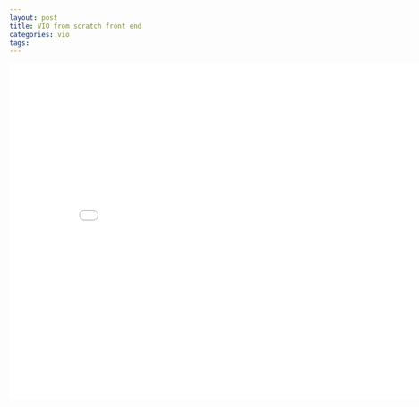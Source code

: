 ```yaml
---
layout: post
title: VIO from scratch front end
categories: vio 
tags:
---
```


<center><embed src="/pdfs/posts/VIO from scratch 7-2, 7-3.pdf" width="850" height="600"></center>
